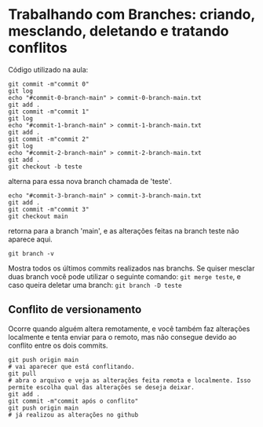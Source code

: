 # Trabalhando com Branches: criando, mesclando, deletando e tratando conflitos
Código utilizado na aula:
````
git commit -m"commit 0"
git log
echo "#commit-0-branch-main" > commit-0-branch-main.txt
git add .
git commit -m"commit 1"
git log
echo "#commit-1-branch-main" > commit-1-branch-main.txt
git add .
git commit -m"commit 2"
git log
echo "#commit-2-branch-main" > commit-2-branch-main.txt
git add .
git checkout -b teste
````
alterna para essa nova branch chamada de 'teste'.
````
echo "#commit-3-branch-main" > commit-3-branch-main.txt
git add .
git commit -m"commit 3"
git checkout main
````
retorna para a branch 'main', e as alterações feitas na branch teste não aparece aqui.
````
git branch -v
````
Mostra todos os últimos commits realizados nas branchs.
Se quiser mesclar duas branch você pode utilizar o seguinte comando: `git merge teste`, e caso queira deletar uma branch: `git branch -D teste`

## Conflito de versionamento
Ocorre quando alguém altera remotamente, e você também faz alterações localmente e tenta enviar para o remoto, mas não consegue devido ao conflito entre os dois commits.

````
git push origin main
# vai aparecer que está conflitando.
git pull
# abra o arquivo e veja as alterações feita remota e localmente. Isso permite escolha qual das alterações se deseja deixar.
git add .
git commit -m"commit após o conflito"
git push origin main
# já realizou as alterações no github
````
